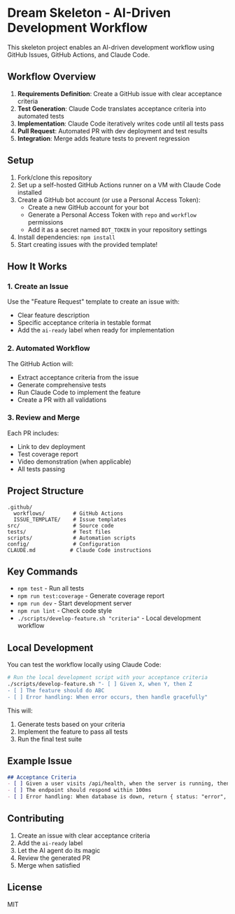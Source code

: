 # Dream Skeleton - AI-Driven Development Workflow

This skeleton project enables an AI-driven development workflow using GitHub Issues, GitHub Actions, and Claude Code.

## Workflow Overview

1. **Requirements Definition**: Create a GitHub issue with clear acceptance criteria
2. **Test Generation**: Claude Code translates acceptance criteria into automated tests
3. **Implementation**: Claude Code iteratively writes code until all tests pass
4. **Pull Request**: Automated PR with dev deployment and test results
5. **Integration**: Merge adds feature tests to prevent regression

## Setup

1. Fork/clone this repository
2. Set up a self-hosted GitHub Actions runner on a VM with Claude Code installed
3. Create a GitHub bot account (or use a Personal Access Token):
   - Create a new GitHub account for your bot
   - Generate a Personal Access Token with `repo` and `workflow` permissions
   - Add it as a secret named `BOT_TOKEN` in your repository settings
4. Install dependencies: `npm install`
5. Start creating issues with the provided template!

## How It Works

### 1. Create an Issue
Use the "Feature Request" template to create an issue with:
- Clear feature description
- Specific acceptance criteria in testable format
- Add the `ai-ready` label when ready for implementation

### 2. Automated Workflow
The GitHub Action will:
- Extract acceptance criteria from the issue
- Generate comprehensive tests
- Run Claude Code to implement the feature
- Create a PR with all validations

### 3. Review and Merge
Each PR includes:
- Link to dev deployment
- Test coverage report
- Video demonstration (when applicable)
- All tests passing

## Project Structure

```
.github/
  workflows/         # GitHub Actions
  ISSUE_TEMPLATE/    # Issue templates
src/                 # Source code
tests/               # Test files
scripts/             # Automation scripts
config/              # Configuration
CLAUDE.md           # Claude Code instructions
```

## Key Commands

- `npm test` - Run all tests
- `npm run test:coverage` - Generate coverage report
- `npm run dev` - Start development server
- `npm run lint` - Check code style
- `./scripts/develop-feature.sh "criteria"` - Local development workflow

## Local Development

You can test the workflow locally using Claude Code:

```bash
# Run the local development script with your acceptance criteria
./scripts/develop-feature.sh "- [ ] Given X, when Y, then Z
- [ ] The feature should do ABC
- [ ] Error handling: When error occurs, then handle gracefully"
```

This will:
1. Generate tests based on your criteria
2. Implement the feature to pass all tests
3. Run the final test suite

## Example Issue

```markdown
## Acceptance Criteria
- [ ] Given a user visits /api/health, when the server is running, then return { status: "ok" }
- [ ] The endpoint should respond within 100ms
- [ ] Error handling: When database is down, return { status: "error", message: "..." }
```

## Contributing

1. Create an issue with clear acceptance criteria
2. Add the `ai-ready` label
3. Let the AI agent do its magic
4. Review the generated PR
5. Merge when satisfied

## License

MIT